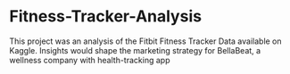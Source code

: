 # Fitness-Tracker-Analysis
This project was an analysis of the Fitbit Fitness Tracker Data available on Kaggle. Insights would shape the marketing strategy for BellaBeat, a wellness company with health-tracking app
